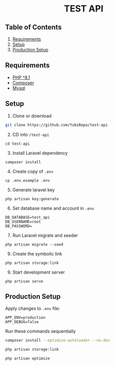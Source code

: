 <h1 align="center">TEST API</h1>

## Table of Contents
1. [Requirements](#requirements)
2. [Setup](#setup)
3. [Production Setup](#production-setup)

## Requirements
- [PHP ^8.1](https://www.php.net/releases/8.1/en.php)
- [Composer](https://getcomposer.org/)
- [Mysql](https://www.mysql.com/)

## Setup
1. Clone or download
```bash
git clone https://github.com/YubiRepo/test-api
```

2. CD into `/test-api`
```shell 
cd test-api
```

3. Install Laravel dependency
```shell
composer install
```

4. Create copy of ```.env```
```shell
cp .env.example .env
```

5. Generate laravel key
```shell
php artisan key:generate
```

6. Set database name and account in ```.env```
```shell
DB_DATABASE=test_api
DB_USERNAME=root
DB_PASSWORD=
```

7. Run Laravel migrate and seeder
```shell
php artisan migrate --seed
```

9. Create the symbolic link
```shell
php artisan storage:link
``` 

9. Start development server
```shell
php artisan serve
``` 

<h2 id="production-setup">Production Setup</h2>

Apply changes to  `.env`  file:
```shell
APP_ENV=production
APP_DEBUG=false
```

Run these commands sequentially

```sh
composer install --optimize-autoloader --no-dev
```
```sh
php artisan storage:link
```
```sh
php artisan optimize
```
